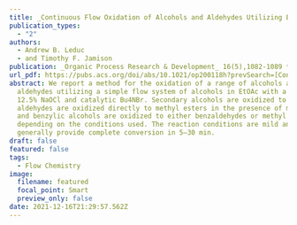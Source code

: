 ```yaml
---
title: _Continuous Flow Oxidation of Alcohols and Aldehydes Utilizing Bleach and Catalytic Tetrabutylammonium Bromide_
publication_types:
  - "2"
authors:
  - Andrew B. Leduc
  - and Timothy F. Jamison
publication: _Organic Process Research & Development_ 16(5),1082-1089 **DOI** 10.1021/op200118h
url_pdf: https://pubs.acs.org/doi/abs/10.1021/op200118h?prevSearch=[Contrib%3A+jamison]+and+[Contrib%3A+Leduc,+Andrew+B.]&searchHistoryKey=
abstract: We report a method for the oxidation of a range of alcohols and
  aldehydes utilizing a simple flow system of alcohols in EtOAc with a stream of
  12.5% NaOCl and catalytic Bu4NBr. Secondary alcohols are oxidized to ketones,
  aldehydes are oxidized directly to methyl esters in the presence of methanol,
  and benzylic alcohols are oxidized to either benzaldehydes or methyl esters,
  depending on the conditions used. The reaction conditions are mild and
  generally provide complete conversion in 5–30 min.
draft: false
featured: false
tags:
  - Flow Chemistry
image:
  filename: featured
  focal_point: Smart
  preview_only: false
date: 2021-12-16T21:29:57.562Z
---
```

